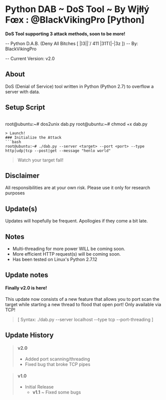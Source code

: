# Python DAB ~ DoS Tool ~ By Wįłłý Fœx : @BlackVikingPro [Python]
**DoS Tool supporting 3 attack methods, soon to be more!**

-- Python D.A.B. (Deny All Bitches [ |)3|\|`/ 411 |31T(|-|3z ]) -- By: BlackVikingPro

-- Current Version: v2.0

## About
DoS (Denial of Service) tool written in Python (Python 2.7) to overflow a server with data. 

## Setup Script
> ```bash
root@ubuntu:~# dos2unix dab.py
root@ubuntu:~# chmod +x dab.py
```
> Launch!
### Initialize the Attack
```bash
root@ubuntu:~# ./dab.py --server <target> --port <port> --type http|udp|tcp --post|get --message "henlo world"
```
> Watch your target fall!

## Disclaimer
All responsibilities are at your own risk. Please use it only for research purposes

## Update(s)
Updates will hopefully be frequent. Apollogies if they come a bit late.

## Notes
* Multi-threading for more power WILL be coming soon.
* More efficient HTTP request(s) will be coming soon.
* Has been tested on Linux's Python 2.7.12

## Update notes
#### Finally v2.0 is here!
This update now consists of a new feature that allows you to port scan the target while starting
a new thread to flood that open port! Only available via TCP! 
> [ Syntax: ./dab.py --server localhost --type tcp --port-threading ]

## Update History
> #### v2.0
> * Added port scanning/threading
> * Fixed bug that broke TCP pipes

> #### v1.0
> * Initial Release
>	* **v1.1** ~ Fixed some bugs
